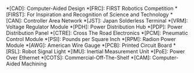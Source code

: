 *[CAD]: Computer-Aided Design
*[FRC]: FIRST Robotics Competition
*[FIRST]: For Inspiration and Recognition of Science and Technology
*[CAN]: Controller Area Network
*[JST]: Japan Solderless Terminal
*[VRM]: Voltage Regulator Module
*[PDH]: Power Distribution Hub
*[PDP]: Power Distribution Panel
*[CTRE]: Cross The Road Electronics
*[PCM]: Pneumatic Control Module
*[PSI]: Pounds per Square Inch
*[RPM]: Radion Power Module
*[AWG]: American Wire Gauge
*[PCB]: Printed Circuit Board
*[RSL]: Robot Signal Light
*[IMU]: Inertial Measurement Unit
*[PoE]: Power Over Ethernet
*[COTS]: Commercial-Off-The-Shelf
*[CAM]: Computer-Aided Machining